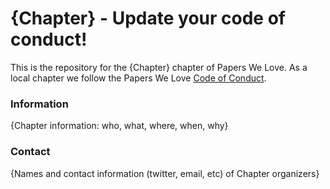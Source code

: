 # {Chapter} - Update your code of conduct!

This is the repository for the {Chapter} chapter of Papers We Love. As a local chapter we follow the Papers We Love [Code of Conduct](https://github.com/papers-we-love/nashville/blob/master/code-of-conduct.md).

### Information

{Chapter information: who, what, where, when, why}

### Contact

{Names and contact information (twitter, email, etc) of Chapter organizers}
